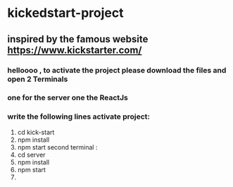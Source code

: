 # kickedstart-project
## inspired by the famous website https://www.kickstarter.com/
### helloooo , to activate the project please download the files and open 2 Terminals 
### one for the server one the ReactJs
### write the following lines  activate project:
1) cd kick-start
2) npm install 
3) npm start
second terminal :
1) cd server
2) npm install 
3) npm start
4) 
